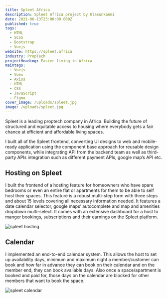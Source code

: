 ```yaml
---
title: Spleet Africa
description: Spleet Africa project by Olasunkanmi
date: 2021-06-13T23:00:00.000Z
published: true
tags:
  - HTML
  - SCSS
  - Bootstrap
  - Vuejs
website: https://spleet.africa
industry: PropTech
projectHeading: Easier living in Africa
maintags:
  - Vuejs
  - Vuex
  - Axios
  - HTML
  - CSS
  - JavaScript
  - Figma
cover_image: /uploads/spleet.jpg
image: /uploads/spleet.jpg
---
```


Spleet is a leading proptech company in Africa. Building the future of structured and equitable access to housing where everybody gets a fair chance at efficient and affordable living spaces.

I built all of the Spleet frontend, converting UI designs to web and mobile-ready application using the component base approach for reusable design components, while integrating API from the backend team as well as third-party APIs integration such as different payment APIs, google map’s API etc.

## Hosting on Spleet

I built the frontend of a hosting feature for homeowners who have spare bedrooms or even an entire flat or apartments for them to be able to self host their spaces. This feature is a robust multi-step form with three steps and about 15 levels covering all necessary information needed. It features a date calendar selector, google maps’ autocomplete and map and amenities dropdown multi-select. It comes with an extensive dashboard for a host to manger bookings, subscriptions and their earnings on the Spleet platform.

![spleet hosting](/uploads/hosting.png "hosting")

## Calendar

I implemented an end-to-end calendar system. This allows the host to set up availability days, minimum and maximum night a member/customer can book and how far in advance they can book on their calendar and on the member end, they can book available days. Also once a space/apartment is booked and paid for, those days on the calendar are blocked for other members that want to book the space.

![spleet calendar](/uploads/calendar.jpg "calendar")
